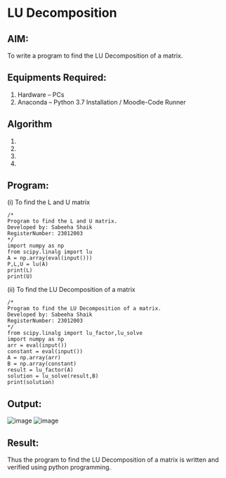 # LU Decomposition 

## AIM:
To write a program to find the LU Decomposition of a matrix.

## Equipments Required:
1. Hardware – PCs
2. Anaconda – Python 3.7 Installation / Moodle-Code Runner

## Algorithm
1. 
2. 
3. 
4. 

## Program:
(i) To find the L and U matrix
```
/*
Program to find the L and U matrix.
Developed by: Sabeeha Shaik
RegisterNumber: 23012003
*/
import numpy as np
from scipy.linalg import lu
A = np.array(eval(input()))
P,L,U = lu(A)
print(L)
print(U)
```
(ii) To find the LU Decomposition of a matrix
```
/*
Program to find the LU Decomposition of a matrix.
Developed by: Sabeeha Shaik
RegisterNumber: 23012003
*/
from scipy.linalg import lu_factor,lu_solve
import numpy as np
arr = eval(input())
constant = eval(input())
A = np.array(arr)
B = np.array(constant)
result = lu_factor(A)
solution = lu_solve(result,B)
print(solution)
```

## Output:
![image](https://github.com/Sabeeha23/LU-Decomposition/assets/150231876/f2e21598-8f3c-486a-9763-d753b8ac5223)
![image](https://github.com/Sabeeha23/LU-Decomposition/assets/150231876/bbb02f9a-6990-4f02-92c7-df7cfde36fae)



## Result:
Thus the program to find the LU Decomposition of a matrix is written and verified using python programming.

